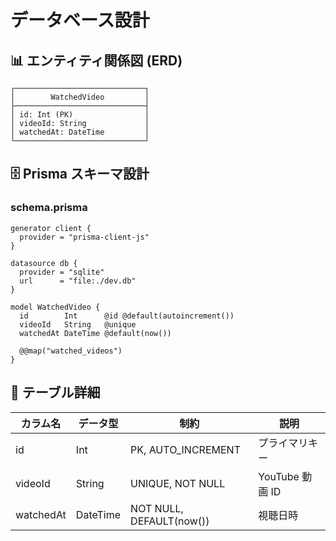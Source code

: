 # データベース設計

## 📊 エンティティ関係図 (ERD)

```
┌─────────────────────────────┐
│        WatchedVideo         │
├─────────────────────────────┤
│ id: Int (PK)                │
│ videoId: String             │
│ watchedAt: DateTime         │
└─────────────────────────────┘
```

## 🗄️ Prisma スキーマ設計

### schema.prisma

```prisma
generator client {
  provider = "prisma-client-js"
}

datasource db {
  provider = "sqlite"
  url      = "file:./dev.db"
}

model WatchedVideo {
  id        Int      @id @default(autoincrement())
  videoId   String   @unique
  watchedAt DateTime @default(now())

  @@map("watched_videos")
}
```

## 📝 テーブル詳細

| カラム名  | データ型 | 制約                     | 説明            |
| --------- | -------- | ------------------------ | --------------- |
| id        | Int      | PK, AUTO_INCREMENT       | プライマリキー  |
| videoId   | String   | UNIQUE, NOT NULL         | YouTube 動画 ID |
| watchedAt | DateTime | NOT NULL, DEFAULT(now()) | 視聴日時        |
